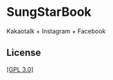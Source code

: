 # SungStarBook
Kakaotalk + Instagram + Facebook

## License
[[GPL 3.0]](https://github.com/sungbin5304/SungStarBook/blob/master/LICENSE)
